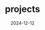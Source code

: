 ---
title: "projects"
date: 2024-12-12
draft: false
description: "a description"
tags: ["example", "tag"]
---